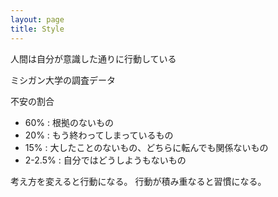 ```yaml
---
layout: page
title: Style
---
```


人間は自分が意識した通りに行動している

ミシガン大学の調査データ

不安の割合

* 60% : 根拠のないもの
* 20% : もう終わってしまっているもの
* 15% : 大したことのないもの、どちらに転んでも関係ないもの
* 2-2.5% : 自分ではどうしようもないもの

考え方を変えると行動になる。
行動が積み重なると習慣になる。

